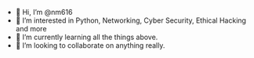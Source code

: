 - 👋 Hi, I’m @nm616
- 👀 I’m interested in Python, Networking, Cyber Security, Ethical Hacking and more
- 🌱 I’m currently learning all the things above.  
- 💞️ I’m looking to collaborate on anything really.
